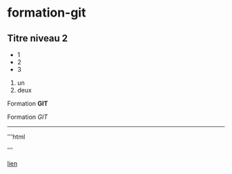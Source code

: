 # formation-git
## Titre niveau 2

+ 1
+ 2
+ 3

1. un
2. deux

Formation **GIT**

Formation *GIT*

---

'''html
<html></html>
'''

[lien](http://google.fr)
